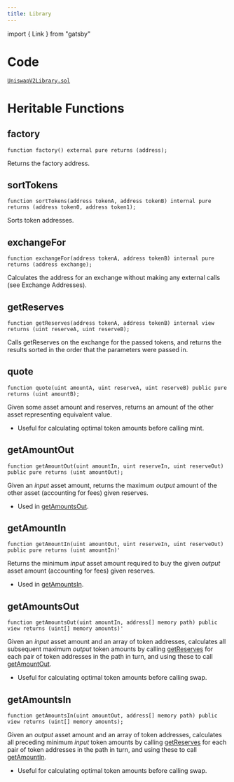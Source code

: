 ```yaml
---
title: Library
---
```


import { Link } from "gatsby"

# Code

[`UniswapV2Library.sol`](https://github.com/Uniswap/uniswap-v2-periphery/blob/master/contracts/UniswapV2Library.sol)

# Heritable Functions

## factory

```solidity
function factory() external pure returns (address);
```

Returns the <Link to='/docs/v2/smart-contracts/factory/#address'>factory address</Link>.

## sortTokens

```solidity
function sortTokens(address tokenA, address tokenB) internal pure returns (address token0, address token1);
```

Sorts token addresses.

## exchangeFor

```solidity
function exchangeFor(address tokenA, address tokenB) internal pure returns (address exchange);
```

Calculates the address for an exchange without making any external calls (see <Link to='/docs/v2/technical-considerations/exchange-addresses'>Exchange Addresses</Link>).

## getReserves

```solidity
function getReserves(address tokenA, address tokenB) internal view returns (uint reserveA, uint reserveB);
```

Calls <Link to='/docs/v2/smart-contracts/exchange#getreserves'>getReserves</Link> on the exchange for the passed tokens, and returns the results sorted in the order that the parameters were passed in.

## quote

```solidity
function quote(uint amountA, uint reserveA, uint reserveB) public pure returns (uint amountB);
```

Given some asset amount and reserves, returns an amount of the other asset representing equivalent value.

- Useful for calculating optimal token amounts before calling <Link to='/docs/v2/smart-contracts/exchange#mint'>mint</Link>.

## getAmountOut

```solidity
function getAmountOut(uint amountIn, uint reserveIn, uint reserveOut) public pure returns (uint amountOut);
```

Given an _input_ asset amount, returns the maximum _output_ amount of the other asset (accounting for fees) given reserves.

- Used in [getAmountsOut](#getamountsout).

## getAmountIn

```solidity
function getAmountIn(uint amountOut, uint reserveIn, uint reserveOut) public pure returns (uint amountIn)'
```

Returns the minimum _input_ asset amount required to buy the given _output_ asset amount (accounting for fees) given reserves.

- Used in [getAmountsIn](#getamountsin).

## getAmountsOut

```solidity
function getAmountsOut(uint amountIn, address[] memory path) public view returns (uint[] memory amounts)'
```

Given an _input_ asset amount and an array of token addresses, calculates all subsequent maximum _output_ token amounts by calling [getReserves](#getreserves) for each pair of token addresses in the path in turn, and using these to call [getAmountOut](#getamountout).

- Useful for calculating optimal token amounts before calling <Link to='/docs/v2/smart-contracts/exchange#swap'>swap</Link>.

## getAmountsIn

```solidity
function getAmountsIn(uint amountOut, address[] memory path) public view returns (uint[] memory amounts);
```

Given an _output_ asset amount and an array of token addresses, calculates all preceding minimum _input_ token amounts by calling [getReserves](#getreserves) for each pair of token addresses in the path in turn, and using these to call [getAmountIn](#getamountin).

- Useful for calculating optimal token amounts before calling <Link to='/docs/v2/smart-contracts/exchange#swap'>swap</Link>.
